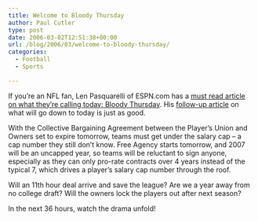 ```yaml
---
title: Welcome to Bloody Thursday
author: Paul Cutler
type: post
date: 2006-03-02T12:51:38+00:00
url: /blog/2006/03/welcome-to-bloody-thursday/
categories:
  - Football
  - Sports

---
```

If you&#8217;re an NFL fan, Len Pasquarelli of ESPN.com has a [must read article on what they&#8217;re calling today: Bloody Thursday][1]. His [follow-up article][2] on what will go down to today is just as good.

With the Collective Bargaining Agreement between the Player&#8217;s Union and Owners set to expire tomorrow, teams must get under the salary cap &#8211; a cap number they still don&#8217;t know. Free Agency starts tomorrow, and 2007 will be an uncapped year, so teams will be reluctant to sign anyone, especially as they can only pro-rate contracts over 4 years instead of the typical 7, which drives a player&#8217;s salary cap number through the roof.

Will an 11th hour deal arrive and save the league? Are we a year away from no college draft? Will the owners lock the players out after next season?

In the next 36 hours, watch the drama unfold!

 [1]: http://sports.espn.go.com/nfl/columns/story?columnist=pasquarelli_len&id=2348970
 [2]: http://sports.espn.go.com/nfl/columns/story?columnist=pasquarelli_len&id=2350858